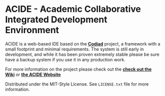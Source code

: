 # ACIDE - Academic Collaborative Integrated Development Environment

ACIDE is a web-based IDE based on the **[Codiad](https://github.com/Codiad/Codiad)** project, a framework with a small footprint and minimal requirements. The system is still early in development, and while it has been proven extremely stable please be sure have a backup system if you use it in any production work.

For more information on the project please check out the **[check out the Wiki](https://github.com/lucasfurlani/ACIDE/wiki)** or **[the ACIDE Website](http://hci.csit.upei.ca/ACIDE/)**

Distributed under the MIT-Style License. See `LICENSE.txt` file for more information.
